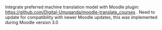 Integrate preferred machine translation model with Moodle plugin: https://github.com/Digital-Umuganda/moodle-translate_courses . Need to update for compatibility with newer Moodle updates, this was implemented during Moodle version 3.0 